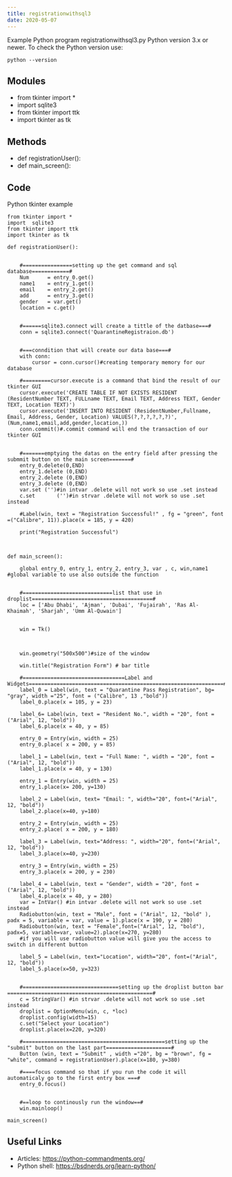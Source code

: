 ```yaml
---
title: registrationwithsql3
date: 2020-05-07
---
```

Example Python program registrationwithsql3.py
Python version 3.x or newer.
To check the Python version use:

    python --version

## Modules

* from tkinter import *
* import  sqlite3
* from tkinter import ttk
* import tkinter as tk

## Methods

* def registrationUser():
* def main_screen():

## Code

Python tkinter example

    from tkinter import *
    import  sqlite3
    from tkinter import ttk
    import tkinter as tk
    
    def registrationUser():
    
    
        #================setting up the get command and sql database============#
        Num      = entry_0.get()
        name1    = entry_1.get()
        email    = entry_2.get()
        add      = entry_3.get()
        gender   = var.get()
        location = c.get()
    
    
        #======sqlite3.connect will create a tittle of the datbase===#
        conn = sqlite3.connect('QuarantineRegistraion.db')
    
    
        #===conndition that will create our data base===#
        with conn:
            cursor = conn.cursor()#creating temporary memory for our database
    
        #=========cursor.execute is a command that bind the result of our tkinter GUI
        cursor.execute('CREATE TABLE IF NOT EXISTS RESIDENT (ResidentNumber TEXT, FULLname TEXT, Email TEXT, Address TEXT, Gender TEXT, Location TEXT)')
        cursor.execute('INSERT INTO RESIDENT (ResidentNumber,Fullname, Email, Address, Gender, Location) VALUES(?,?,?,?,?,?)', (Num,name1,email,add,gender,location,))
        conn.commit()#.commit command will end the transaction of our tkinter GUI
    
    
        #=======emptying the datas on the entry field after pressing the submmit button on the main screen=======#
        entry_0.delete(0,END)
        entry_1.delete (0,END)
        entry_2.delete (0,END)
        entry_3.delete (0,END)
        var.set ('')#in intvar .delete will not work so use .set instead
        c.set       ('')#in strvar .delete will not work so use .set instead
    
        #Label(win, text = "Registration Successful!" , fg = "green", font =("Calibre", 11)).place(x = 185, y = 420)
    
        print("Registration Successful")
    
    
    
    def main_screen():
    
        global entry_0, entry_1, entry_2, entry_3, var , c, win,name1 #global variable to use also outside the function
    
    
        #=============================list that use in droplist=======================================#
        loc = ['Abu Dhabi', 'Ajman', 'Dubai', 'Fujairah', 'Ras Al-Khaimah', 'Sharjah', 'Umm Al-Quwain']
    
    
        win = Tk()
    
    
    
        win.geometry("500x500")#size of the window
    
        win.title("Registration Form") # bar title
    
        #=================================Label and Widgets===============================================================#
        label_0 = Label(win, text = "Quarantine Pass Registration", bg= "gray", width ="25", font = ("Calibre", 13 ,"bold"))
        label_0.place(x = 105, y = 23)
    
        label_6= Label(win, text = "Resident No.", width = "20", font = ("Arial", 12, "bold"))
        label_6.place(x = 40, y = 85)
    
        entry_0 = Entry(win, width = 25)
        entry_0.place( x = 200, y = 85)
    
        label_1 = Label(win, text = "Full Name: ", width = "20", font = ("Arial", 12, "bold"))
        label_1.place(x = 40, y = 130)
    
        entry_1 = Entry(win, width = 25)
        entry_1.place(x= 200, y=130)
    
        label_2 = Label(win, text= "Email: ", width="20", font=("Arial", 12, "bold"))
        label_2.place(x=40, y=180)
    
        entry_2 = Entry(win, width = 25)
        entry_2.place( x = 200, y = 180)
    
        label_3 = Label(win, text="Address: ", width="20", font=("Arial", 12, "bold"))
        label_3.place(x=40, y=230)
    
        entry_3 = Entry(win, width = 25)
        entry_3.place(x = 200, y = 230)
    
        label_4 = Label(win, text = "Gender", width = "20", font = ("Arial", 12, "bold"))
        label_4.place(x = 40, y = 280)
        var = IntVar() #in intvar .delete will not work so use .set instead
        Radiobutton(win, text = "Male", font = ("Arial", 12, "bold" ), padx = 5, variable = var, value = 1).place(x = 190, y = 280)
        Radiobutton(win, text = "Female",font=("Arial", 12, "bold"), padx=5, variable=var, value=2).place(x=270, y=280)
        #if you will use radiobutton value will give you the access to switch in different button
    
        label_5 = Label(win, text="Location", width="20", font=("Arial", 12, "bold"))
        label_5.place(x=50, y=323)
    
    
        #===============================setting up the droplist button bar ===============================================#
        c = StringVar() #in strvar .delete will not work so use .set instead
        droplist = OptionMenu(win, c, *loc)
        droplist.config(width=15)
        c.set("Select your Location")
        droplist.place(x=220, y=320)
    
        #==============================================setting up the "submit" button on the last part=====================#
        Button (win, text = "Submit" , width ="20", bg = "brown", fg = "white", command = registrationUser).place(x=180, y=380)
    
        #====focus command so that if you run the code it will automaticaly go to the first entry box ===#
        entry_0.focus()
    
    
        #==loop to continously run the window==#
        win.mainloop()
    
    main_screen()

## Useful Links

- Articles: https://python-commandments.org/
- Python shell: https://bsdnerds.org/learn-python/
